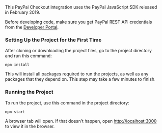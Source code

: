 This PayPal Checkout integration uses the PayPal JavaScript SDK released in February 2019.

Before developing code, make sure you get PayPal REST API credentials from the [Developer Portal](https://developer.paypal.com/).

### Setting Up the Project for the First Time

After cloning or downloading the project files, go to the project directory and run this command:

`npm install`

This will install all packages required to run the projects, as well as any packages that they depend on. This step may take a few minutes to finish.

### Running the Project

To run the project, use this command in the project directory:

`npm start`

A browser tab will open. If that doesn't happen, open [http://localhost:3000](http://localhost:3000) to view it in the browser.

